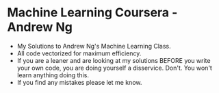 # Machine Learning Coursera - Andrew Ng

* My Solutions to Andrew Ng's Machine Learning Class.
* All code vectorized for maximum efficiency.
* If you are a leaner and are looking at my solutions BEFORE you write your own code,
you are doing yourself a disservice. Don't. You won't learn anything doing this.
* If you find any mistakes please let me know.
